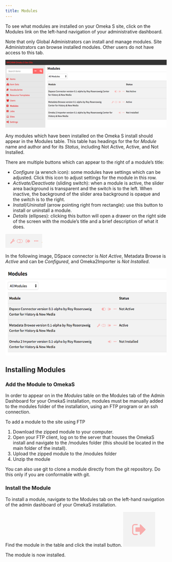 ```yaml
---
title: Modules
---
```


To see what modules are installed on your Omeka S site, click on the Modules link on the left-hand navigation of your administrative dashboard. 

Note that only Global Administrators can install and manage modules. Site Administrators can browse installed modules. Other users do not have access to this tab.

![Screen capture of admin dashboard showing Modules tab active with 3 modules attached.](../modules/modulesfiles/modlocation.png)

Any modules which have been installed on the Omeka S install should appear in the Modules table. This table has headings for the for *Module* name and author and for its *Status*, including Not Active, Active, and Not Installed.

There are multiple buttons which can appear to the right of a module’s title:
* *Configure* (a wrench icon): some modules have settings which can be adjusted. Click this icon to adjust settings for the module in this row.
* *Activate/Deactivate* (sliding switch): when a module is active, the slider area background is transparent and the switch is to the left. When inactive, the background of the slider area background is opaque and the switch is to the right.
* *Install/Uninstall* (arrow pointing right from rectangle): use this button to install or uninstall a module.
* *Details* (ellipses): clicking this button will open a drawer on the right side of the screen with the module’s title and a brief description of what it does.

![Icons described above, from right to left: configure, deactivate, uninstall, details](../modules/modulesfiles/modicons.png)

In the following image, DSpace connector is *Not Active*, Metadata Browse is *Active* and can be *Configured*, and Omeka2Importer is *Not Installed*.

![Screenshot of the modules table as described above](../modules/modulesfiles/moddisplay.png)

## Installing Modules
### Add the Module to OmekaS
In order to appear on in the *Modules* table on the Modules tab of the Admin Dashboard for your OmekaS installation, modules must be manually added to the modules folder of the installation, using an FTP program or an ssh connection.

To add a module to the site using FTP
1. Download the zipped module to your computer.
1. Open your FTP client, log on to the server that houses  the OmekaS install and navigate to the /modules folder (this should be located in the main folder of the install).
1. Upload the zipped module to the /modules folder 
1. Unzip the module

You can also use git to clone a module directly from the git repository. Do this only if you are conformable with git.

### Install the Module
To install a module, navigate to the Modules tab on the left-hand navigation of the admin dashboard of your OmekaS installation.

Find the module in the table and click the install button.
![Install button, zoomed in](../modules/modulesfiles/modinstall.png)

The module is now installed.